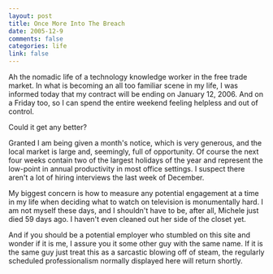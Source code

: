 ```yaml
--- 
layout: post
title: Once More Into The Breach
date: 2005-12-9
comments: false
categories: life
link: false
---
```

Ah the nomadic life of a technology knowledge worker in the free trade market. In what is becoming an all too familiar scene in my life, I was informed today that my contract will be ending on January 12, 2006. And on a Friday too, so I can spend the entire weekend feeling helpless and out of control.

Could it get any better?

Granted I am being given a month's notice, which is very generous, and the local market is large and, seemingly, full of opportunity. Of course the next four weeks contain two of the largest holidays of the year and represent the low-point in annual productivity in most office settings. I suspect there aren't a lot of hiring interviews the last week of December.

My biggest concern is how to measure any potential engagement at a time in my life when deciding what to watch on television is monumentally hard. I am not myself these days, and I shouldn't have to be, after all, Michele just died 59 days ago. I haven't even cleaned out her side of the closet yet.

And if you should be a potential employer who stumbled on this site and wonder if it is me, I assure you it some other guy with the same name. If it is the same guy just treat this as a sarcastic blowing off of steam, the regularly scheduled professionalism normally displayed here will return shortly.

